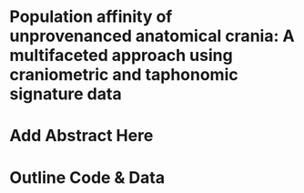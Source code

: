 # Population affinity of unprovenanced anatomical crania: A multifaceted approach using craniometric and taphonomic signature data

# Add Abstract Here

# Outline Code & Data
